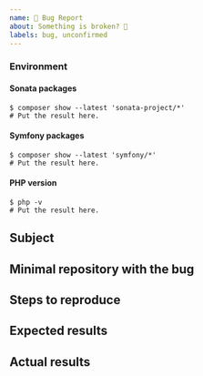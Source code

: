 ```yaml
---
name: 🐞 Bug Report
about: Something is broken? 🔨
labels: bug, unconfirmed
---
```


<!--
    Before you open an issue, make sure this one does not already exist.
    Please also read the "guidelines for contributing" link above before posting.
-->

<!--
    If you are reporting a bug, please try to fill in the following.
    Otherwise remove it.
-->

### Environment

#### Sonata packages

```
$ composer show --latest 'sonata-project/*'
# Put the result here.
```

#### Symfony packages

```
$ composer show --latest 'symfony/*'
# Put the result here.
```

#### PHP version

```
$ php -v
# Put the result here.
```

## Subject

<!--
    Give here as many details as possible.
    Next sections are for ERRORS only.
-->

## Minimal repository with the bug

## Steps to reproduce

## Expected results

## Actual results

<!--
    If it's an error message or piece of code, use code block tags,
    and make sure you provide the whole stack trace(s),
    not just the first error message you can see.
    More details here: https://github.com/sonata-project/sonata-doctrine-extensions/blob/1.x/CONTRIBUTING.md#issues
-->
